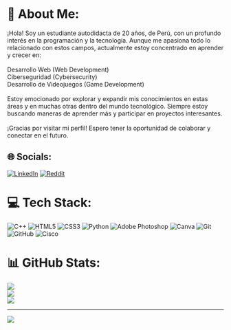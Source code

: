 # 💫 About Me:
¡Hola! Soy un estudiante autodidacta de 20 años, de Perú, con un profundo interés en la programación y la tecnología. Aunque me apasiona todo lo relacionado con estos campos, actualmente estoy concentrado en aprender y crecer en:<br><br>Desarrollo Web (Web Development)<br>Ciberseguridad (Cybersecurity)<br>Desarrollo de Videojuegos (Game Development)<br><br>Estoy emocionado por explorar y expandir mis conocimientos en estas áreas y en muchas otras dentro del mundo tecnológico. Siempre estoy buscando maneras de aprender más y participar en proyectos interesantes.<br><br>¡Gracias por visitar mi perfil! Espero tener la oportunidad de colaborar y conectar en el futuro.


## 🌐 Socials:
[![LinkedIn](https://img.shields.io/badge/LinkedIn-%230077B5.svg?logo=linkedin&logoColor=white)](https://linkedin.com/in/leonardo-huancas-hurtado-22a023305) [![Reddit](https://img.shields.io/badge/Reddit-%23FF4500.svg?logo=Reddit&logoColor=white)](https://reddit.com/user/Musetear) 

# 💻 Tech Stack:
![C++](https://img.shields.io/badge/c++-%2300599C.svg?style=flat&logo=c%2B%2B&logoColor=white) ![HTML5](https://img.shields.io/badge/html5-%23E34F26.svg?style=flat&logo=html5&logoColor=white) ![CSS3](https://img.shields.io/badge/css3-%231572B6.svg?style=flat&logo=css3&logoColor=white) ![Python](https://img.shields.io/badge/python-3670A0?style=flat&logo=python&logoColor=ffdd54) ![Adobe Photoshop](https://img.shields.io/badge/adobe%20photoshop-%2331A8FF.svg?style=flat&logo=adobe%20photoshop&logoColor=white) ![Canva](https://img.shields.io/badge/Canva-%2300C4CC.svg?style=flat&logo=Canva&logoColor=white) ![Git](https://img.shields.io/badge/git-%23F05033.svg?style=flat&logo=git&logoColor=white) ![GitHub](https://img.shields.io/badge/github-%23121011.svg?style=flat&logo=github&logoColor=white) ![Cisco](https://img.shields.io/badge/cisco-%23049fd9.svg?style=flat&logo=cisco&logoColor=black)
# 📊 GitHub Stats:
![](https://github-readme-stats.vercel.app/api?username=Musetear&theme=synthwave&hide_border=false&include_all_commits=false&count_private=false)<br/>
![](https://github-readme-streak-stats.herokuapp.com/?user=Musetear&theme=synthwave&hide_border=false)<br/>
![](https://github-readme-stats.vercel.app/api/top-langs/?username=Musetear&theme=synthwave&hide_border=false&include_all_commits=false&count_private=false&layout=compact)

---
[![](https://visitcount.itsvg.in/api?id=Musetear&icon=9&color=11)](https://visitcount.itsvg.in)

<!-- Proudly created with GPRM ( https://gprm.itsvg.in ) -->
